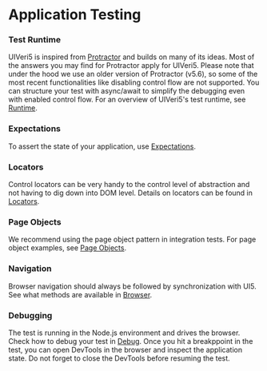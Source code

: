 # Application Testing

### Test Runtime
UIVeri5 is inspired from [Protractor](https://www.protractortest.org) and builds on many of its ideas. Most of the answers you may find for Protractor apply for UIVeri5. Please note that under the hood we use an older version of Protractor (v5.6), so some of the most recent functionalities like disabling control flow are not supported. You can structure your test with async/await to simplify the debugging even with enabled control flow. For an overview of UIVeri5's test runtime, see [Runtime](runtime.md).

### Expectations
To assert the state of your application, use [Expectations](expectations.md).

### Locators
Control locators can be very handy to the control lеvel of abstraction and not having to dig down into DOM level. Details on locators can be found in [Locators](locators.md).

### Page Objects
We recommend using the page object pattern in integration tests. For page object examples, see [Page Objects](pageobjects.md).

### Navigation
Browser navigation should always be followed by synchronization with UI5. See what methods are available in [Browser](browser.md).

### Debugging
The test is running in the Node.js environment and drives the browser. Check how to debug your test in [Debug](debug.md). Once you hit a breakppoint in the test, you can open DevTools in the browser and inspect the application state. Do not forget to close the DevTools before resuming the test.


